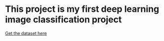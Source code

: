 # This project is my first deep learning image classification project

[Get the dataset here](https://www.kaggle.com/datasets/arpitjain007/game-of-deep-learning-ship-datasets)